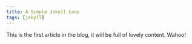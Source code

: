 ```yaml
---
title: A Simple Jekyll Loop
tags: [jekyll]
---
```


This is the first article in the blog, it will be full of lovely content. Wahoo!